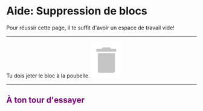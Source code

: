 # Aide: Suppression de blocs

Pour réussir cette page, il te suffit d'avoir un espace de travail vide!

***

Tu dois jeter le bloc à la poubelle.
![Corbeille][corbeille]

***

## <span style="color: #800080">À ton tour d'essayer</span>

[corbeille]: img/corbeille.png
